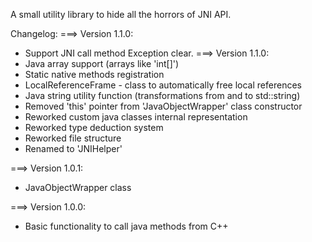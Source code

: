 A small utility library to hide all the horrors of JNI API.

Changelog:
===> Version 1.1.0:
* Support JNI call method Exception clear.
===> Version 1.1.0:
* Java array support (arrays like 'int[]')
* Static native methods registration
* LocalReferenceFrame - class to automatically free local references
* Java string utility function (transformations from and to std::string)
* Removed 'this' pointer from 'JavaObjectWrapper' class constructor
* Reworked custom java classes internal representation
* Reworked type deduction system
* Reworked file structure
* Renamed to 'JNIHelper'

===> Version 1.0.1:
* JavaObjectWrapper class

===> Version 1.0.0:
* Basic functionality to call java methods from C++

